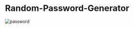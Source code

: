 # Random-Password-Generator

![password](https://github.com/Abhishekbhakari/Random-Password-Generator/assets/130546310/583d5653-26a7-4b1d-acb0-6af6da95b2f2)
